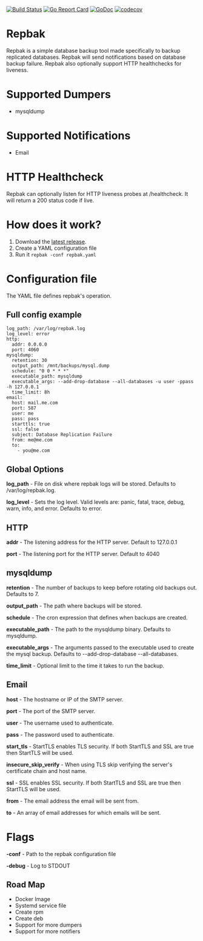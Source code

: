 [![Build Status](https://github.com/agorman/repbak/workflows/repbak/badge.svg)](https://github.com/agorman/repbak/actions)
[![Go Report Card](https://goreportcard.com/badge/github.com/agorman/repbak)](https://goreportcard.com/report/github.com/agorman/repbak)
[![GoDoc](https://godoc.org/github.com/agorman/repbak?status.svg)](https://godoc.org/github.com/agorman/repbak)
[![codecov](https://codecov.io/gh/agorman/repbak/branch/main/graph/badge.svg)](https://codecov.io/gh/agorman/repbak)

# Repbak


Repbak is a simple database backup tool made specifically to backup replicated databases. Repbak will send notifications based on database backup failure. Repbak also optionally support HTTP healthchecks for liveness.


# Supported Dumpers


- mysqldump


# Supported Notifications


- Email


# HTTP Healthcheck


Repbak can optionally listen for HTTP liveness probes at /healthcheck. It will return a 200 status code if live.


# How does it work?


1. Download the [latest release](https://github.com/agorman/repbak/releases).
2. Create a YAML configuration file
3. Run it `repbak -conf repbak.yaml`


# Configuration file


The YAML file defines repbak's operation.


## Full config example

~~~
log_path: /var/log/repbak.log
log_level: error
http:
  addr: 0.0.0.0
  port: 4060
mysqldump:
  retention: 30
  output_path: /mnt/backups/mysql.dump
  schedule: "0 0 * * *"
  executable_path: mysqldump
  executable_args: --add-drop-database --all-databases -u user -ppass -h 127.0.0.1
  time_limit: 8h
email:
  host: mail.me.com
  port: 587
  user: me
  pass: pass
  starttls: true
  ssl: false
  subject: Database Replication Failure
  from: me@me.com
  to:
    - you@me.com
~~~


## Global Options


**log_path** - File on disk where repbak logs will be stored. Defaults to /var/log/repbak.log.

**log_level** - Sets the log level. Valid levels are: panic, fatal, trace, debug, warn, info, and error. Defaults to error.


## HTTP


**addr** - The listening address for the HTTP server. Default to 127.0.0.1

**port** - The listening port for the HTTP server. Default to 4040


## mysqldump


**retention** - The number of backups to keep before rotating old backups out. Defaults to 7.

**output_path** - The path where backups will be stored.

**schedule** - The cron expression that defines when backups are created.
    
**executable_path** - The path to the mysqldump binary. Defaults to mysqldump.

**executable_args** - The arguments passed to the executable used to create the mysql backup. Defaults to --add-drop-database --all-databases.
    
**time_limit** - Optional limit to the time it takes to run the backup.


## Email


**host** - The hostname or IP of the SMTP server.

**port** - The port of the SMTP server.

**user** - The username used to authenticate.

**pass** - The password used to authenticate.

**start_tls** - StartTLS enables TLS security. If both StartTLS and SSL are true then StartTLS will be used.

**insecure_skip_verify** - When using TLS skip verifying the server's certificate chain and host name.

**ssl** - SSL enables SSL security. If both StartTLS and SSL are true then StartTLS will be used.

**from** - The email address the email will be sent from.

**to** - An array of email addresses for which emails will be sent.


# Flags


**-conf** - Path to the repbak configuration file

**-debug** - Log to STDOUT


## Road Map


- Docker Image
- Systemd service file
- Create rpm
- Create deb
- Support for more dumpers
- Support for more notifiers